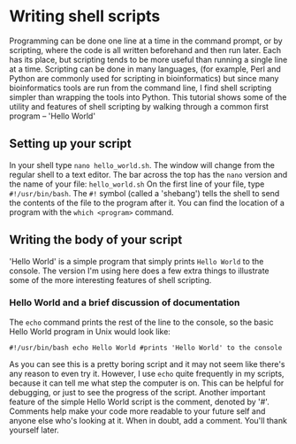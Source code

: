 # Writing shell scripts
Programming can be done one line at a time in the command prompt, or by scripting, where the code is all written beforehand and then run later. Each has its place, but scripting tends to be more useful than running a single line at a time. Scripting can be done in many languages, (for example, Perl and Python are commonly used for scripting in bioinformatics) but since many bioinformatics tools are run from the command line, I find shell scripting simpler than wrapping the tools into Python. This tutorial shows some of the utility and features of shell scripting by walking through a common first program – 'Hello World'

## Setting up your script
In your shell type `nano hello_world.sh`. The window will change from the regular shell to a text editor. The bar across the top has the `nano` version and the name of your file: `hello_world.sh`
On the first line of your file, type `#!/usr/bin/bash`. The `#!` symbol (called a 'shebang') tells the shell to send the contents of the file to the program after it. You can find the location of a program with the `which <program>` command. 

## Writing the body of your script
'Hello World' is a simple program that simply prints `Hello World` to the console. The version I'm using here does a few extra things to illustrate some of the more interesting features of shell scripting. 
### Hello World and a brief discussion of documentation
The `echo` command prints the rest of the line to the console, so the basic Hello World program in Unix would look like:

`#!/usr/bin/bash
echo Hello World #prints 'Hello World' to the console`

As you can see this is a pretty boring script and it may not seem like there's any reason to even try it. However, I use `echo` quite frequently in my scripts, because it can tell me what step the computer is on. This can be helpful for debugging, or just to see the progress of the script. Another important feature of the simple Hello World script is the comment, denoted by '#'. Comments help make your code more readable to your future self and anyone else who's looking at it. When in doubt, add a comment. You'll thank yourself later. 
